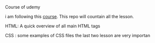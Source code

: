 Course of udemy 

i am following this [course](https://www.udemy.com/course/guida-pratica-e-completa-a-django-2-e-bootstrap-4/). This repo will countain all the lesson. 

HTML: A quick overview of all main HTML tags 

CSS : some examples of CSS files 
      the last two lesson are very importan 




